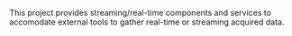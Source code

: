 This project provides streaming/real-time components and services to accomodate external tools to gather real-time or streaming acquired data.
 
